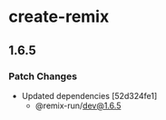 # create-remix

## 1.6.5

### Patch Changes

- Updated dependencies [52d324fe1]
  - @remix-run/dev@1.6.5
